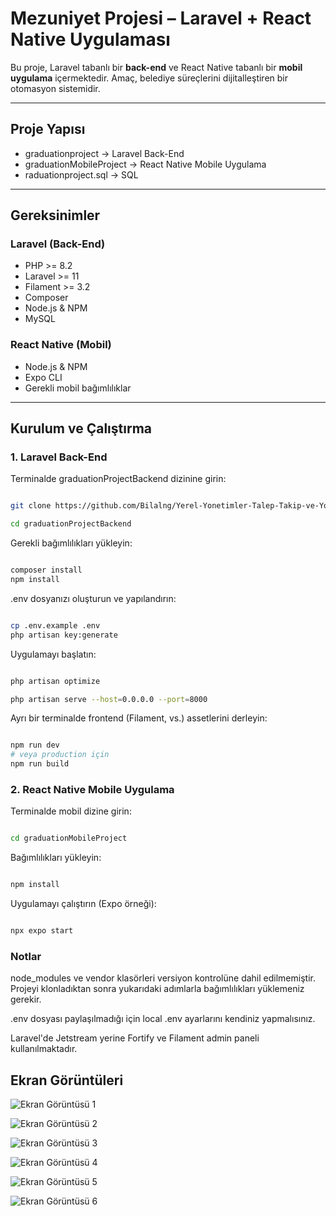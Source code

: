# Mezuniyet Projesi – Laravel + React Native Uygulaması

Bu proje, Laravel tabanlı bir **back-end** ve React Native tabanlı bir **mobil uygulama** içermektedir. Amaç, belediye süreçlerini dijitalleştiren bir otomasyon sistemidir.

---

## Proje Yapısı

- graduationproject → Laravel Back-End
- graduationMobileProject → React Native Mobile Uygulama
- raduationproject.sql → SQL 

---

## Gereksinimler

### Laravel (Back-End)

- PHP >= 8.2
- Laravel >= 11
- Filament >= 3.2
- Composer
- Node.js & NPM
- MySQL 

### React Native (Mobil)

- Node.js & NPM
- Expo CLI
- Gerekli mobil bağımlılıklar

---

## Kurulum ve Çalıştırma

### 1. Laravel Back-End

Terminalde graduationProjectBackend dizinine girin:

```bash

git clone https://github.com/Bilalng/Yerel-Yonetimler-Talep-Takip-ve-Yonetim-Platformu.git

cd graduationProjectBackend

```

Gerekli bağımlılıkları yükleyin:

```bash

composer install
npm install

```

.env dosyanızı oluşturun ve yapılandırın:

```bash

cp .env.example .env
php artisan key:generate

```

Uygulamayı başlatın:

```bash

php artisan optimize

php artisan serve --host=0.0.0.0 --port=8000

```
Ayrı bir terminalde frontend (Filament, vs.) assetlerini derleyin:

```bash

npm run dev
# veya production için
npm run build

```

### 2. React Native Mobile Uygulama

Terminalde mobil dizine girin:

```bash

cd graduationMobileProject

```
Bağımlılıkları yükleyin:

```bash

npm install

```
Uygulamayı çalıştırın (Expo örneği):

```bash

npx expo start

```

### Notlar

node_modules ve vendor klasörleri versiyon kontrolüne dahil edilmemiştir. Projeyi klonladıktan sonra yukarıdaki adımlarla bağımlılıkları yüklemeniz gerekir.

.env dosyası paylaşılmadığı için local .env ayarlarını kendiniz yapmalısınız.

Laravel'de Jetstream yerine Fortify ve Filament admin paneli kullanılmaktadır.


## Ekran Görüntüleri

![Ekran Görüntüsü 1](graduationMobileProject/assets/images/KullanıcıWelcome.png)

![Ekran Görüntüsü 2](graduationMobileProject/assets/images/KullanıcıTalep.png)

![Ekran Görüntüsü 3](graduationMobileProject/assets/images/talepDeğerlendirmeAdmin.png)

![Ekran Görüntüsü 4](graduationMobileProject/assets/images/istatistik.png)

![Ekran Görüntüsü 5](graduationMobileProject/assets/images/AndroidTaleplerim.jpeg)

![Ekran Görüntüsü 6](graduationMobileProject/assets/images/androidOnaylananTaleple.jpeg)













